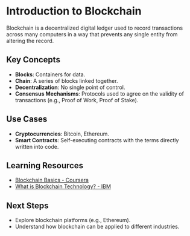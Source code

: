 # Introduction to Blockchain

Blockchain is a decentralized digital ledger used to record transactions across many computers in a way that prevents any single entity from altering the record.

## Key Concepts
- **Blocks**: Containers for data.
- **Chain**: A series of blocks linked together.
- **Decentralization**: No single point of control.
- **Consensus Mechanisms**: Protocols used to agree on the validity of transactions (e.g., Proof of Work, Proof of Stake).

## Use Cases
- **Cryptocurrencies**: Bitcoin, Ethereum.
- **Smart Contracts**: Self-executing contracts with the terms directly written into code.

## Learning Resources
- [Blockchain Basics - Coursera](https://www.coursera.org/learn/blockchain-basics)
- [What is Blockchain Technology? - IBM](https://www.ibm.com/topics/what-is-blockchain)

## Next Steps
- Explore blockchain platforms (e.g., Ethereum).
- Understand how blockchain can be applied to different industries.
